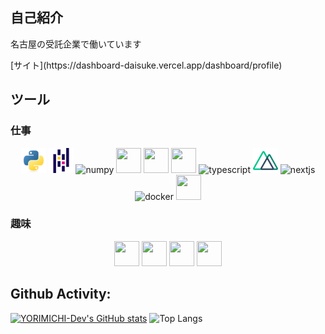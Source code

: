 <h2 align="left">自己紹介</h2>
<p align="left">
名古屋の受託企業で働いています
</p>
<p>
[サイト](https://dashboard-daisuke.vercel.app/dashboard/profile)
</p>

<h2 align="left">ツール</h2>
<h3 align="left">仕事</h3>
<p align="center"> 
<img src="https://raw.githubusercontent.com/devicons/devicon/master/icons/python/python-original.svg" alt="python" width="40" height="40"/>
<img src="https://raw.githubusercontent.com/devicons/devicon/2ae2a900d2f041da66e950e4d48052658d850630/icons/pandas/pandas-original.svg" alt="pandas" width="40" height="40"/>
<img src="https://cdn.jsdelivr.net/gh/devicons/devicon/icons/numpy/numpy-original.svg" alt="numpy" width="40" height="40" />
<img src="https://cdn.jsdelivr.net/gh/devicons/devicon/icons/fastapi/fastapi-original.svg"  width="40" height="40" />

<img src="https://cdn.jsdelivr.net/gh/devicons/devicon/icons/csharp/csharp-original.svg" width="40" height="40" /> 
<img src="https://cdn.jsdelivr.net/gh/devicons/devicon/icons/dotnetcore/dotnetcore-original.svg" width="40" height="40" /> 

<img src="https://cdn.jsdelivr.net/gh/devicons/devicon/icons/typescript/typescript-original.svg" alt="typescript" width="40" height="40" />
<img src="https://github.com/devicons/devicon/blob/v2.15.1/icons/nuxtjs/nuxtjs-original.svg" alt="typescript" width="40" height="40" />
<img src="https://cdn.jsdelivr.net/gh/devicons/devicon@latest/icons/azure/azure-original.svg" alt="nextjs" width="40" height="40" />
<img src="https://cdn.jsdelivr.net/gh/devicons/devicon/icons/docker/docker-original.svg" alt="docker" width="40" height="40" />
<img src="https://cdn.jsdelivr.net/gh/devicons/devicon/icons/vscode/vscode-original.svg" width="40" height="40" />
</p>
<h3 align="left">趣味</h3>
<p align="center"> 
<img src="https://cdn.jsdelivr.net/gh/devicons/devicon/icons/fastapi/fastapi-original.svg"  width="40" height="40" />
<img src="https://cdn.jsdelivr.net/gh/devicons/devicon@latest/icons/go/go-original-wordmark.svg" width="40" height="40" />
<img src="https://cdn.jsdelivr.net/gh/devicons/devicon@latest/icons/ubuntu/ubuntu-original.svg"  width="40" height="40"/>
<img src="https://cdn.jsdelivr.net/gh/devicons/devicon/icons/vscode/vscode-original.svg" width="40" height="40" />
</p>
<h2 align="left">Github Activity:</h2>

[![YORIMICHI-Dev's GitHub stats](https://github-readme-stats.vercel.app/api?username=YORIMICHI-dev)](https://github.com/anuraghazra/github-readme-stats)
![Top Langs](https://github-readme-stats.vercel.app/api/top-langs/?username=YORIMICHI-dev&layout=compact)

